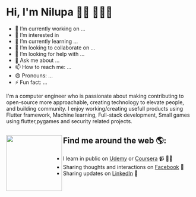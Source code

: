 
# Hi, I'm Nilupa 👋🏾 👩🏾‍💻

- 🔭 I’m currently working on …
- 👀 I’m interested in 
- 🌱 I’m currently learning …
- 👯 I’m looking to collaborate on …
- 🤔 I’m looking for help with …
- 💬 Ask me about …
- 📫 How to reach me: …
- 😄 Pronouns: …
- ⚡ Fun fact: …


I'm a computer engineer who is passionate about making contributing to open-source more approachable, creating technology to elevate people, and building community. I enjoy working/creating usefull products using Flutter framework, Machine learning, Full-stack development, Small games using flutter,pygames and security related projects. 


## Find me around the web 🌎: <a href="https://github.com/sponsors/M0nica"><img align="left" width="150" height="150" src="https://github.com/M0nica/M0nica/blob/main/octomonica/m0nica-octocat-rotating.gif?raw=true"></a>
- I learn in public on <a href="https://www.udemy.com">Udemy</a> or <a href="https://www.coursera.org">Coursera</a> 📹 ✍🏾
- Sharing thoughts and interactions on <a href="www.facebook.com/nilupa.illangarathna.1/"> Facebook</a> 🏓
- Sharing updates on <a href="[[https://www.linkedin.com/in/monicampowell/](https://www.linkedin.com/in/nilupa-illangarathna-1a5a0720b/)](https://www.linkedin.com/in/nilupa-illangarathna-1a5a0720b/)">LinkedIn</a> 💼

